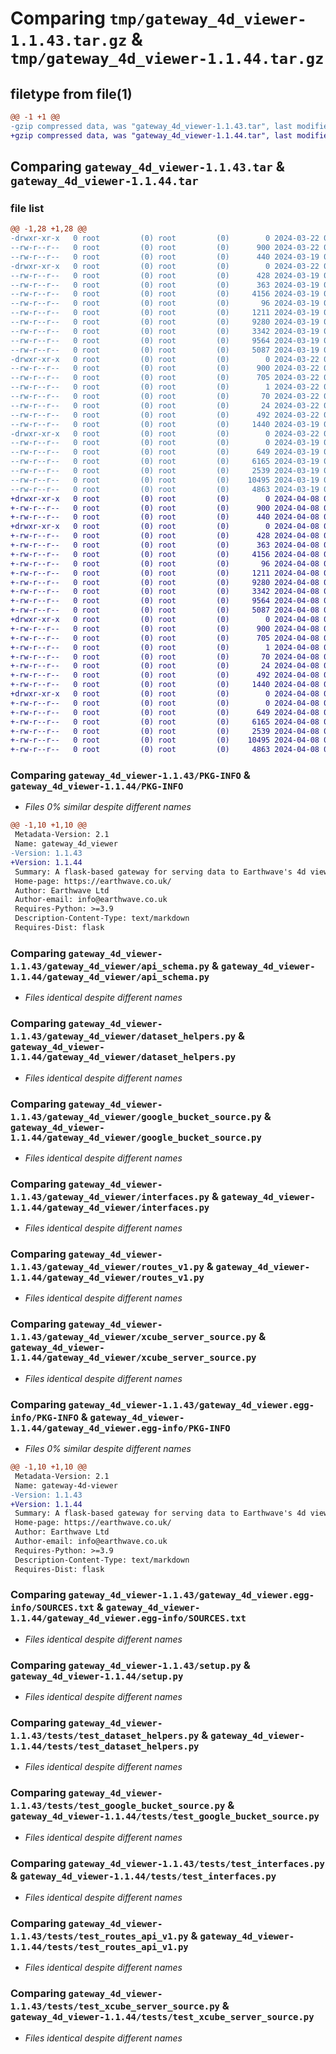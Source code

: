 # Comparing `tmp/gateway_4d_viewer-1.1.43.tar.gz` & `tmp/gateway_4d_viewer-1.1.44.tar.gz`

## filetype from file(1)

```diff
@@ -1 +1 @@
-gzip compressed data, was "gateway_4d_viewer-1.1.43.tar", last modified: Fri Mar 22 02:27:47 2024, max compression
+gzip compressed data, was "gateway_4d_viewer-1.1.44.tar", last modified: Mon Apr  8 03:30:52 2024, max compression
```

## Comparing `gateway_4d_viewer-1.1.43.tar` & `gateway_4d_viewer-1.1.44.tar`

### file list

```diff
@@ -1,28 +1,28 @@
-drwxr-xr-x   0 root         (0) root         (0)        0 2024-03-22 02:27:47.596417 gateway_4d_viewer-1.1.43/
--rw-r--r--   0 root         (0) root         (0)      900 2024-03-22 02:27:47.596417 gateway_4d_viewer-1.1.43/PKG-INFO
--rw-r--r--   0 root         (0) root         (0)      440 2024-03-19 02:06:12.000000 gateway_4d_viewer-1.1.43/README.md
-drwxr-xr-x   0 root         (0) root         (0)        0 2024-03-22 02:27:47.596417 gateway_4d_viewer-1.1.43/gateway_4d_viewer/
--rw-r--r--   0 root         (0) root         (0)      428 2024-03-19 02:06:12.000000 gateway_4d_viewer-1.1.43/gateway_4d_viewer/__init__.py
--rw-r--r--   0 root         (0) root         (0)      363 2024-03-19 02:06:12.000000 gateway_4d_viewer-1.1.43/gateway_4d_viewer/__main__.py
--rw-r--r--   0 root         (0) root         (0)     4156 2024-03-19 02:06:12.000000 gateway_4d_viewer-1.1.43/gateway_4d_viewer/api_schema.py
--rw-r--r--   0 root         (0) root         (0)       96 2024-03-19 02:06:12.000000 gateway_4d_viewer-1.1.43/gateway_4d_viewer/config.py
--rw-r--r--   0 root         (0) root         (0)     1211 2024-03-19 02:06:12.000000 gateway_4d_viewer-1.1.43/gateway_4d_viewer/dataset_helpers.py
--rw-r--r--   0 root         (0) root         (0)     9280 2024-03-19 02:06:12.000000 gateway_4d_viewer-1.1.43/gateway_4d_viewer/google_bucket_source.py
--rw-r--r--   0 root         (0) root         (0)     3342 2024-03-19 02:06:12.000000 gateway_4d_viewer-1.1.43/gateway_4d_viewer/interfaces.py
--rw-r--r--   0 root         (0) root         (0)     9564 2024-03-19 02:06:12.000000 gateway_4d_viewer-1.1.43/gateway_4d_viewer/routes_v1.py
--rw-r--r--   0 root         (0) root         (0)     5087 2024-03-19 02:06:12.000000 gateway_4d_viewer-1.1.43/gateway_4d_viewer/xcube_server_source.py
-drwxr-xr-x   0 root         (0) root         (0)        0 2024-03-22 02:27:47.596417 gateway_4d_viewer-1.1.43/gateway_4d_viewer.egg-info/
--rw-r--r--   0 root         (0) root         (0)      900 2024-03-22 02:27:47.000000 gateway_4d_viewer-1.1.43/gateway_4d_viewer.egg-info/PKG-INFO
--rw-r--r--   0 root         (0) root         (0)      705 2024-03-22 02:27:47.000000 gateway_4d_viewer-1.1.43/gateway_4d_viewer.egg-info/SOURCES.txt
--rw-r--r--   0 root         (0) root         (0)        1 2024-03-22 02:27:47.000000 gateway_4d_viewer-1.1.43/gateway_4d_viewer.egg-info/dependency_links.txt
--rw-r--r--   0 root         (0) root         (0)       70 2024-03-22 02:27:47.000000 gateway_4d_viewer-1.1.43/gateway_4d_viewer.egg-info/requires.txt
--rw-r--r--   0 root         (0) root         (0)       24 2024-03-22 02:27:47.000000 gateway_4d_viewer-1.1.43/gateway_4d_viewer.egg-info/top_level.txt
--rw-r--r--   0 root         (0) root         (0)      492 2024-03-22 02:27:47.596417 gateway_4d_viewer-1.1.43/setup.cfg
--rw-r--r--   0 root         (0) root         (0)     1440 2024-03-19 02:06:12.000000 gateway_4d_viewer-1.1.43/setup.py
-drwxr-xr-x   0 root         (0) root         (0)        0 2024-03-22 02:27:47.596417 gateway_4d_viewer-1.1.43/tests/
--rw-r--r--   0 root         (0) root         (0)        0 2024-03-19 02:06:12.000000 gateway_4d_viewer-1.1.43/tests/__init__.py
--rw-r--r--   0 root         (0) root         (0)      649 2024-03-19 02:06:12.000000 gateway_4d_viewer-1.1.43/tests/test_dataset_helpers.py
--rw-r--r--   0 root         (0) root         (0)     6165 2024-03-19 02:06:12.000000 gateway_4d_viewer-1.1.43/tests/test_google_bucket_source.py
--rw-r--r--   0 root         (0) root         (0)     2539 2024-03-19 02:06:12.000000 gateway_4d_viewer-1.1.43/tests/test_interfaces.py
--rw-r--r--   0 root         (0) root         (0)    10495 2024-03-19 02:06:12.000000 gateway_4d_viewer-1.1.43/tests/test_routes_api_v1.py
--rw-r--r--   0 root         (0) root         (0)     4863 2024-03-19 02:06:12.000000 gateway_4d_viewer-1.1.43/tests/test_xcube_server_source.py
+drwxr-xr-x   0 root         (0) root         (0)        0 2024-04-08 03:30:52.283960 gateway_4d_viewer-1.1.44/
+-rw-r--r--   0 root         (0) root         (0)      900 2024-04-08 03:30:52.283960 gateway_4d_viewer-1.1.44/PKG-INFO
+-rw-r--r--   0 root         (0) root         (0)      440 2024-04-08 03:30:50.000000 gateway_4d_viewer-1.1.44/README.md
+drwxr-xr-x   0 root         (0) root         (0)        0 2024-04-08 03:30:52.279960 gateway_4d_viewer-1.1.44/gateway_4d_viewer/
+-rw-r--r--   0 root         (0) root         (0)      428 2024-04-08 03:30:50.000000 gateway_4d_viewer-1.1.44/gateway_4d_viewer/__init__.py
+-rw-r--r--   0 root         (0) root         (0)      363 2024-04-08 03:30:50.000000 gateway_4d_viewer-1.1.44/gateway_4d_viewer/__main__.py
+-rw-r--r--   0 root         (0) root         (0)     4156 2024-04-08 03:30:50.000000 gateway_4d_viewer-1.1.44/gateway_4d_viewer/api_schema.py
+-rw-r--r--   0 root         (0) root         (0)       96 2024-04-08 03:30:50.000000 gateway_4d_viewer-1.1.44/gateway_4d_viewer/config.py
+-rw-r--r--   0 root         (0) root         (0)     1211 2024-04-08 03:30:50.000000 gateway_4d_viewer-1.1.44/gateway_4d_viewer/dataset_helpers.py
+-rw-r--r--   0 root         (0) root         (0)     9280 2024-04-08 03:30:50.000000 gateway_4d_viewer-1.1.44/gateway_4d_viewer/google_bucket_source.py
+-rw-r--r--   0 root         (0) root         (0)     3342 2024-04-08 03:30:50.000000 gateway_4d_viewer-1.1.44/gateway_4d_viewer/interfaces.py
+-rw-r--r--   0 root         (0) root         (0)     9564 2024-04-08 03:30:50.000000 gateway_4d_viewer-1.1.44/gateway_4d_viewer/routes_v1.py
+-rw-r--r--   0 root         (0) root         (0)     5087 2024-04-08 03:30:50.000000 gateway_4d_viewer-1.1.44/gateway_4d_viewer/xcube_server_source.py
+drwxr-xr-x   0 root         (0) root         (0)        0 2024-04-08 03:30:52.279960 gateway_4d_viewer-1.1.44/gateway_4d_viewer.egg-info/
+-rw-r--r--   0 root         (0) root         (0)      900 2024-04-08 03:30:52.000000 gateway_4d_viewer-1.1.44/gateway_4d_viewer.egg-info/PKG-INFO
+-rw-r--r--   0 root         (0) root         (0)      705 2024-04-08 03:30:52.000000 gateway_4d_viewer-1.1.44/gateway_4d_viewer.egg-info/SOURCES.txt
+-rw-r--r--   0 root         (0) root         (0)        1 2024-04-08 03:30:52.000000 gateway_4d_viewer-1.1.44/gateway_4d_viewer.egg-info/dependency_links.txt
+-rw-r--r--   0 root         (0) root         (0)       70 2024-04-08 03:30:52.000000 gateway_4d_viewer-1.1.44/gateway_4d_viewer.egg-info/requires.txt
+-rw-r--r--   0 root         (0) root         (0)       24 2024-04-08 03:30:52.000000 gateway_4d_viewer-1.1.44/gateway_4d_viewer.egg-info/top_level.txt
+-rw-r--r--   0 root         (0) root         (0)      492 2024-04-08 03:30:52.283960 gateway_4d_viewer-1.1.44/setup.cfg
+-rw-r--r--   0 root         (0) root         (0)     1440 2024-04-08 03:30:50.000000 gateway_4d_viewer-1.1.44/setup.py
+drwxr-xr-x   0 root         (0) root         (0)        0 2024-04-08 03:30:52.279960 gateway_4d_viewer-1.1.44/tests/
+-rw-r--r--   0 root         (0) root         (0)        0 2024-04-08 03:30:50.000000 gateway_4d_viewer-1.1.44/tests/__init__.py
+-rw-r--r--   0 root         (0) root         (0)      649 2024-04-08 03:30:50.000000 gateway_4d_viewer-1.1.44/tests/test_dataset_helpers.py
+-rw-r--r--   0 root         (0) root         (0)     6165 2024-04-08 03:30:50.000000 gateway_4d_viewer-1.1.44/tests/test_google_bucket_source.py
+-rw-r--r--   0 root         (0) root         (0)     2539 2024-04-08 03:30:50.000000 gateway_4d_viewer-1.1.44/tests/test_interfaces.py
+-rw-r--r--   0 root         (0) root         (0)    10495 2024-04-08 03:30:50.000000 gateway_4d_viewer-1.1.44/tests/test_routes_api_v1.py
+-rw-r--r--   0 root         (0) root         (0)     4863 2024-04-08 03:30:50.000000 gateway_4d_viewer-1.1.44/tests/test_xcube_server_source.py
```

### Comparing `gateway_4d_viewer-1.1.43/PKG-INFO` & `gateway_4d_viewer-1.1.44/PKG-INFO`

 * *Files 0% similar despite different names*

```diff
@@ -1,10 +1,10 @@
 Metadata-Version: 2.1
 Name: gateway_4d_viewer
-Version: 1.1.43
+Version: 1.1.44
 Summary: A flask-based gateway for serving data to Earthwave's 4d viewer client.
 Home-page: https://earthwave.co.uk/
 Author: Earthwave Ltd
 Author-email: info@earthwave.co.uk
 Requires-Python: >=3.9
 Description-Content-Type: text/markdown
 Requires-Dist: flask
```

### Comparing `gateway_4d_viewer-1.1.43/gateway_4d_viewer/api_schema.py` & `gateway_4d_viewer-1.1.44/gateway_4d_viewer/api_schema.py`

 * *Files identical despite different names*

### Comparing `gateway_4d_viewer-1.1.43/gateway_4d_viewer/dataset_helpers.py` & `gateway_4d_viewer-1.1.44/gateway_4d_viewer/dataset_helpers.py`

 * *Files identical despite different names*

### Comparing `gateway_4d_viewer-1.1.43/gateway_4d_viewer/google_bucket_source.py` & `gateway_4d_viewer-1.1.44/gateway_4d_viewer/google_bucket_source.py`

 * *Files identical despite different names*

### Comparing `gateway_4d_viewer-1.1.43/gateway_4d_viewer/interfaces.py` & `gateway_4d_viewer-1.1.44/gateway_4d_viewer/interfaces.py`

 * *Files identical despite different names*

### Comparing `gateway_4d_viewer-1.1.43/gateway_4d_viewer/routes_v1.py` & `gateway_4d_viewer-1.1.44/gateway_4d_viewer/routes_v1.py`

 * *Files identical despite different names*

### Comparing `gateway_4d_viewer-1.1.43/gateway_4d_viewer/xcube_server_source.py` & `gateway_4d_viewer-1.1.44/gateway_4d_viewer/xcube_server_source.py`

 * *Files identical despite different names*

### Comparing `gateway_4d_viewer-1.1.43/gateway_4d_viewer.egg-info/PKG-INFO` & `gateway_4d_viewer-1.1.44/gateway_4d_viewer.egg-info/PKG-INFO`

 * *Files 0% similar despite different names*

```diff
@@ -1,10 +1,10 @@
 Metadata-Version: 2.1
 Name: gateway-4d-viewer
-Version: 1.1.43
+Version: 1.1.44
 Summary: A flask-based gateway for serving data to Earthwave's 4d viewer client.
 Home-page: https://earthwave.co.uk/
 Author: Earthwave Ltd
 Author-email: info@earthwave.co.uk
 Requires-Python: >=3.9
 Description-Content-Type: text/markdown
 Requires-Dist: flask
```

### Comparing `gateway_4d_viewer-1.1.43/gateway_4d_viewer.egg-info/SOURCES.txt` & `gateway_4d_viewer-1.1.44/gateway_4d_viewer.egg-info/SOURCES.txt`

 * *Files identical despite different names*

### Comparing `gateway_4d_viewer-1.1.43/setup.py` & `gateway_4d_viewer-1.1.44/setup.py`

 * *Files identical despite different names*

### Comparing `gateway_4d_viewer-1.1.43/tests/test_dataset_helpers.py` & `gateway_4d_viewer-1.1.44/tests/test_dataset_helpers.py`

 * *Files identical despite different names*

### Comparing `gateway_4d_viewer-1.1.43/tests/test_google_bucket_source.py` & `gateway_4d_viewer-1.1.44/tests/test_google_bucket_source.py`

 * *Files identical despite different names*

### Comparing `gateway_4d_viewer-1.1.43/tests/test_interfaces.py` & `gateway_4d_viewer-1.1.44/tests/test_interfaces.py`

 * *Files identical despite different names*

### Comparing `gateway_4d_viewer-1.1.43/tests/test_routes_api_v1.py` & `gateway_4d_viewer-1.1.44/tests/test_routes_api_v1.py`

 * *Files identical despite different names*

### Comparing `gateway_4d_viewer-1.1.43/tests/test_xcube_server_source.py` & `gateway_4d_viewer-1.1.44/tests/test_xcube_server_source.py`

 * *Files identical despite different names*

